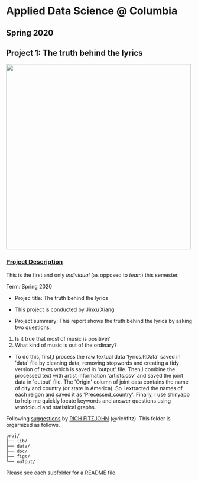 # Applied Data Science @ Columbia
## Spring 2020
## Project 1: The truth behind the lyrics

<img src="figs/title.png" width="500">

### [Project Description](doc/)
This is the first and only *individual* (as opposed to *team*) this semester. 

Term: Spring 2020

+ Projec title: The truth behind the lyrics
+ This project is conducted by Jinxu Xiang

+ Project summary: This report shows the truth behind the lyrics by asking two questions: 
1. Is it true that most of music is positive? 
2. What kind of music is out of the ordinary?

+ To do this, first,I process the raw textual data 'lyrics.RData' saved in 'data' file by cleaning data, removing stopwords and creating a tidy version of texts which is saved in 'output' file. Then,I combine the processed text with artist information 'artists.csv' and saved the joint data in 'output' file. The 'Origin' column of joint data contains the name of city and country (or state in America). So I extracted the names of each reigon and saved it as 'Precessed_country'. Finally, I use shinyapp to help me quickly locate keywords and answer questions using wordcloud and statistical graphs.

Following [suggestions](http://nicercode.github.io/blog/2013-04-05-projects/) by [RICH FITZJOHN](http://nicercode.github.io/about/#Team) (@richfitz). This folder is orgarnized as follows.

```
proj/
├── lib/
├── data/
├── doc/
├── figs/
└── output/
```

Please see each subfolder for a README file.
